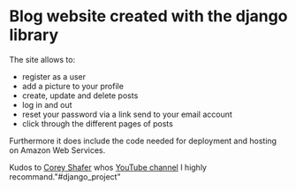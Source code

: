 # Blog website created with the django library
The site allows to:
- register as a user
- add a picture to your profile
- create, update and delete posts
- log in and out
- reset your password via a link send to your email account
- click through the different pages of posts

Furthermore it does include the code needed for deployment and hosting on Amazon Web Services.

Kudos to [Corey Shafer](https://coreyms.com) whos [YouTube channel](https://www.youtube.com/user/schafer5) I highly recommand."#django_project" 

